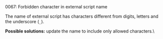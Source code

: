 <!doctype html>
<html lang="es">
<head>
	<title>Mensajes de Error</title>
	<meta charset="utf-8">
	<meta http-equiv="X-UA-Compatible" content="IE=edge">
	<meta name="viewport" content="width=device-width, initial-scale=1">
	<link rel="stylesheet" type="text/css" href="../../../style/style.css">
</head>
<body>
0067: Forbidden character in external script name

The name of external script has characters different from digits, letters and the underscore (`_`).

**Possible solutions:** update the name to include only allowed characters.\

<script src="../../../js/main.min.js"></script>